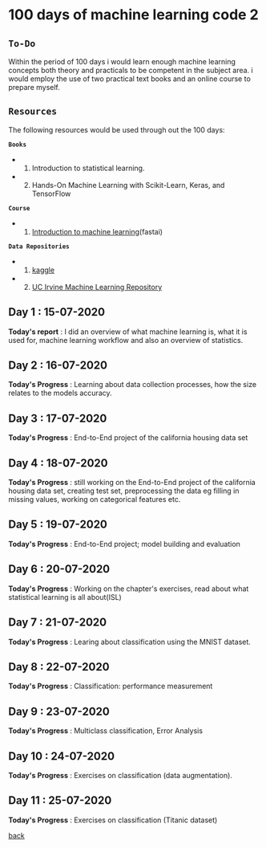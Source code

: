 # **100 days of machine learning code 2**

## **`To-Do`**

Within the period of 100 days i would learn enough machine learning concepts both theory and practicals to be competent in the subject area. i would employ the use of two practical text books and an online course to prepare myself.

## **`Resources`**

The following resources would be used through out the 100 days:

**`Books`**
- 1. Introduction to statistical learning.

- 2. Hands-On Machine Learning with Scikit-Learn, Keras, and TensorFlow

**`Course`**
- 1. [Introduction to machine learning](https://www.fast.ai/)(fastai)

**`Data Repositories`**

- 1. [kaggle](https://www.kaggle.com)

- 2. [UC Irvine Machine Learning Repository](http://archive.ics.uci.edu/ml/index.php)

## Day 1 : 15-07-2020

**Today's report** : I did an overview of what machine learning is, what it is used for, machine learning workflow and also an overview of statistics.

## Day 2 : 16-07-2020

**Today's Progress** : Learning about data collection processes, how the size relates to the models accuracy.

## Day 3 : 17-07-2020

**Today's Progress** : End-to-End project of the california housing data set

## Day 4 : 18-07-2020

**Today's Progress** : still working on the End-to-End project of the california housing data set, creating test set, preprocessing the data eg filling in missing values, working on categorical features etc.

## Day 5 : 19-07-2020

**Today's Progress** : End-to-End project; model building and evaluation 

## Day 6 : 20-07-2020

**Today's Progress** : Working on the chapter's exercises, read about what statistical learning is all about(ISL)

## Day 7 : 21-07-2020

**Today's Progress** : Learing about classification using the MNIST dataset.

## Day 8 : 22-07-2020

**Today's Progress** : Classification: performance measurement

## Day 9 : 23-07-2020

**Today's Progress** : Multiclass classification, Error Analysis

## Day 10 : 24-07-2020

**Today's Progress** : Exercises on classification (data augmentation).

## Day 11 : 25-07-2020

**Today's Progress** : Exercises on classification (Titanic dataset)



[back](../README.md)